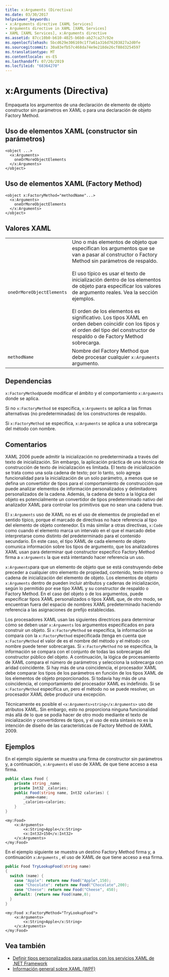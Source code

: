 ```yaml
---
title: x:Arguments (Directiva)
ms.date: 03/30/2017
helpviewer_keywords:
- x:Arguments directive [XAML Services]
- Arguments directive in XAML [XAML Services]
- XAML [XAML Services], x:Arguments directive
ms.assetid: 87cc10b0-b610-4025-b6b0-ab27ca27c92e
ms.openlocfilehash: 5bcd629e306169c1f7a61a316d76203827a2d0fe
ms.sourcegitcommit: 30a83efb57c468da74e9e218de26cf88d3254597
ms.translationtype: MT
ms.contentlocale: es-ES
ms.lasthandoff: 07/20/2019
ms.locfileid: "68364270"
---
```

# <a name="xarguments-directive"></a>x:Arguments (Directiva)
Empaqueta los argumentos de una declaración de elemento de objeto constructor sin parámetros en XAML o para una declaración de objeto Factory Method.  
  
## <a name="xaml-element-usage-nonparameterless-constructor"></a>Uso de elementos XAML (constructor sin parámetros)  
  
```  
<object ...>  
  <x:Arguments>  
    oneOrMoreObjectElements  
  </x:Arguments>  
</object>  
```  
  
## <a name="xaml-element-usage-factory-method"></a>Uso de elementos XAML (Factory Method)  
  
```  
<object x:FactoryMethod="methodName"...>  
  <x:Arguments>  
    oneOrMoreObjectElements  
  </x:Arguments>  
</object>  
```  
  
## <a name="xaml-values"></a>Valores XAML  
  
|||  
|-|-|  
|`oneOrMoreObjectElements`|Uno o más elementos de objeto que especifican los argumentos que se van a pasar al constructor o Factory Method sin parámetros de respaldo.<br /><br /> El uso típico es usar el texto de inicialización dentro de los elementos de objeto para especificar los valores de argumento reales. Vea la sección ejemplos.<br /><br /> El orden de los elementos es significativo. Los tipos XAML en orden deben coincidir con los tipos y el orden del tipo del constructor de respaldo o de Factory Method sobrecarga.|  
|`methodName`|Nombre del Factory Method que debe procesar cualquier `x:Arguments` argumento.|  
  
## <a name="dependencies"></a>Dependencias  
 `x:FactoryMethod`puede modificar el ámbito y el comportamiento `x:Arguments` donde se aplica.  
  
 Si no `x:FactoryMethod` se especifica, `x:Arguments` se aplica a las firmas alternativas (no predeterminadas) de los constructores de respaldo.  
  
 Si `x:FactoryMethod` se especifica, `x:Arguments` se aplica a una sobrecarga del método con nombre.  
  
## <a name="remarks"></a>Comentarios  
 XAML 2006 puede admitir la inicialización no predeterminada a través del texto de inicialización. Sin embargo, la aplicación práctica de una técnica de construcción de texto de inicialización es limitada. El texto de inicialización se trata como una sola cadena de texto; por lo tanto, solo agrega funcionalidad para la inicialización de un solo parámetro, a menos que se defina un convertidor de tipos para el comportamiento de construcción que puede analizar elementos de información personalizados y delimitadores personalizados de la cadena. Además, la cadena de texto a la lógica del objeto es potencialmente un convertidor de tipos predeterminado nativo del analizador XAML para controlar los primitivos que no sean una cadena true.  
  
 El `x:Arguments` uso de XAML no es el uso de elementos de propiedad en el sentido típico, porque el marcado de directivas no hace referencia al tipo del elemento de objeto contenedor. Es más similar a otras directivas, `x:Code` como cuando el elemento marca un intervalo en el que el marcado debe interpretarse como distinto del predeterminado para el contenido secundario. En este caso, el tipo XAML de cada elemento de objeto comunica información sobre los tipos de argumento, que los analizadores XAML usan para determinar qué constructor específico Factory Method firma a `x:Arguments` la que está intentando hacer referencia un uso.  
  
 `x:Arguments`para que un elemento de objeto que se está construyendo debe preceder a cualquier otro elemento de propiedad, contenido, texto interno o cadena de inicialización del elemento de objeto. Los elementos de objeto `x:Arguments` dentro de pueden incluir atributos y cadenas de inicialización, según lo permitido por ese tipo XAML y su constructor de respaldo o Factory Method. En el caso del objeto o de los argumentos, puede especificar tipos XAML personalizados o tipos XAML que, de otro modo, se encuentran fuera del espacio de nombres XAML predeterminado haciendo referencia a las asignaciones de prefijo establecidas.  
  
 Los procesadores XAML usan las siguientes directrices para determinar cómo se deben usar `x:Arguments` los argumentos especificados en para construir un objeto. Si `x:FactoryMethod` se especifica, la información se compara con la `x:FactoryMethod` especificada (tenga en cuenta que `x:FactoryMethod` el valor de es el nombre del método y el método con nombre puede tener sobrecargas. Si `x:FactoryMethod` no se especifica, la información se compara con el conjunto de todas las sobrecargas del constructor público del objeto. A continuación, la lógica de procesamiento de XAML compara el número de parámetros y selecciona la sobrecarga con aridad coincidente. Si hay más de una coincidencia, el procesador XAML debe comparar los tipos de los parámetros en función de los tipos XAML de los elementos de objeto proporcionados. Si todavía hay más de una coincidencia, el comportamiento del procesador XAML es indefinido. Si se `x:FactoryMethod` especifica un, pero el método no se puede resolver, un procesador XAML debe producir una excepción.  
  
 Técnicamente es posible el `<x:Arguments>string</x:Arguments>` uso de atributos XAML. Sin embargo, esto no proporciona ninguna funcionalidad más allá de lo que se podía hacer de otro modo mediante el texto de inicialización y convertidores de tipos, y el uso de esta sintaxis no es la intención de diseño de las características de Factory Method de XAML 2009.  
  
## <a name="examples"></a>Ejemplos  
 En el ejemplo siguiente se muestra una firma de constructor sin parámetros y, a continuación, `x:Arguments` el uso de XAML de que tiene acceso a esa firma.  
  
```csharp  
public class Food {  
    private string _name;  
    private Int32 _calories;  
    public Food(string name, Int32 calories) {  
        _name=name;  
        _calories=calories;  
    }  
}  
```  
  
```xaml  
<my:Food>  
    <x:Arguments>  
        <x:String>Apple</x:String>  
        <x:Int32>150</x:Int32>  
    </x:Arguments>  
</my:Food>  
```  
  
 En el ejemplo siguiente se muestra un destino Factory Method firma y, a continuación `x:Arguments` , el uso de XAML de que tiene acceso a esa firma.  
  
```csharp  
public Food TryLookupFood(string name)  
{  
  switch (name) {  
    case "Apple": return new Food("Apple",150);  
    case "Chocolate": return new Food("Chocolate",200);  
    case "Cheese": return new Food("Cheese", 450);  
    default: {return new Food(name,0);  
  }  
}  
```  
  
```xaml  
<my:Food x:FactoryMethod="TryLookupFood">  
    <x:Arguments>  
        <x:String>Apple</x:String>  
    </x:Arguments>  
</my:Food>  
```  
  
## <a name="see-also"></a>Vea también

- [Definir tipos personalizados para usarlos con los servicios XAML de .NET Framework](defining-custom-types-for-use-with-net-framework-xaml-services.md)
- [Información general sobre XAML (WPF)](../wpf/advanced/xaml-overview-wpf.md)
